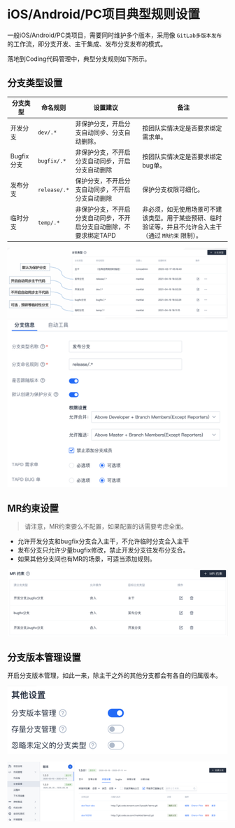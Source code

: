 # iOS/Android/PC项目典型规则设置

一般iOS/Android/PC类项目，需要同时维护多个版本，采用像 `GitLab多版本发布` 的工作流，即分支开发、主干集成、发布分支发布的模式。  

落地到Coding代码管理中，典型分支规则如下所示。

## 分支类型设置

| 分支类型 | 命名规则 | 	设置建议 | 备注 |
| --- | --- | --- | --- |
| 开发分支 | `dev/.*` | 非保护分支，开启分支自动同步、分支自动删除。 | 按团队实情决定是否要求绑定需求单。 |
| Bugfix分支 | `bugfix/.*` | 非保护分支，不开启分支自动同步，开启分支自动删除 | 按团队实情决定是否要求绑定bug单。 |
| 发布分支 | `release/.*` | 保护分支，不开启分支自动同步，不开启分支自动删除 | 保护分支权限可细化。 |
| 临时分支 | `temp/.*` | 非保护分支，不开启分支自动同步，不开启分支自动删除，不要求绑定TAPD | 非必须，如无使用场景可不建该类型。用于某些预研、临时验证等，并且不允许合入主干（通过 `MR约束` 限制）。 |

![](../images/app_multiversion_practice_rules.png)
![](../images/app_multiversion_practice_branch_setup_example.png)

## MR约束设置
> 请注意，MR约束要么不配置，如果配置的话需要考虑全面。

* 允许开发分支和bugfix分支合入主干，不允许临时分支合入主干
* 发布分支只允许少量bugfix修改，禁止开发分支往发布分支合。
* 如果其他分支间也有MR的场景，可适当添加规则。

![](../images/app_multiversion_practice_mr_restrict.png)

## 分支版本管理设置
开启分支版本管理，如此一来，除主干之外的其他分支都会有各自的归属版本。

![](../images/app_multiversion_practice_other_settings.png)

![](../images/app_multiversion_practice_branch_list_example.png)

